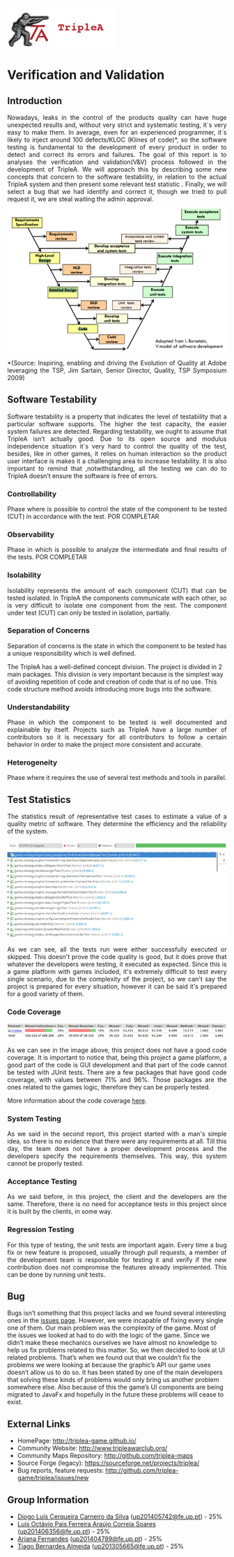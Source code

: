 ![TripleAICon](resources/icon_menu.png)

# Verification and Validation

## Introduction

<p align="justify"> Nowadays, leaks in the control of the products quality can have huge unexpected results and, without very strict and systematic testing, it´s very easy to make them.
In average, even for an experienced programmer, it´s likely to inject around 100 defects/KLOC (Klines of code)*,  so the software testing is fundamental to the development of every product in order to detect and correct its errors and failures. 
The goal of this report is to analyses the verification and validation(V&V) process followed in the development of TripleA.
 We will approach this by describing some new concepts that concern to the software testability, in relation to the actual TripleA system and then present some relevant test statistic . 
Finally, we will select a bug that we had identify and correct it, though we tried to pull request it, we are steal waiting the admin approval.
</p>

![EsquemaV.V](resources/V&V.png)

<p align="justify">*(Source: Inspiring, enabling and driving the Evolution of Quality at Adobe leveraging
the TSP, Jim Sartain, Senior Director, Quality, TSP Symposium 2009)
</p> 

## Software Testability 
<p align="justify">Software testability is a property that indicates the level of testability that a particular software supports. The higher the test capacity, the easier system failures are detected.
Regarding testability, we ought to assume that TripleA isn’t actually good. Due to its open source and modulus independence situation it´s very hard to control the quality of the test, besides, like in other games, it relies on human interaction so the product user interface is makes it a challenging area to increase testability. 
It is also important to remind that ,notwithstanding, all the testing we can do to TripleA doesn’t ensure the software is free of errors.
</p>

### Controllability
<p align="justify">Phase where is possible to control the state of the component to be tested (CUT) in accordance with the test.
POR COMPLETAR
</p>

### Observability
<p align="justify">Phase in which is possible to analyze the intermediate and final results of the tests.
POR COMPLETAR
</p>


### Isolability

<p align="justify">Isolability represents the amount of each component (CUT) that can be tested isolated. 
In TripleA the components communicate with each other, so is  very difficult to isolate one component from the rest. The component under test (CUT) can only be tested in isolation, partially.
</p>


### Separation of Concerns

<p align="justify"> Separation of concerns is the state in which the component to be tested has a unique responsibility which is well defined.

The TripleA has a well-defined concept division. The project is divided in 2 main packages. This division is very important because is the simplest way of avoiding repetition of code and creation of code that is of no use. This code structure method avoids introducing more bugs into the software.
</p>

### Understandability

<p align="justify"> Phase in which the component to be tested is well documented and explainable by itself.
Projects such as TripleA have a large number of contributors so it is necessary for all contributors to follow a certain behavior in order to make the project more consistent and accurate.
</p>

### Heterogeneity
<p align="justify"> Phase where it requires the use of several test methods and tools in parallel.
</p>

## Test Statistics

<p align="justify">The statistics result of representative test cases to estimate a value of a quality metric of software.
They determine the efficiency and the reliability of the system.</p>

![Tests Run](resources/TestsRun.png)

<p align="justify">As we can see, all the tests run were either successfully executed or skipped. This doesn't prove the 
code quality is good, but it does prove that whatever the developers were testing, it executed as expected. Since this is 
a game platform with games included, it's extremely difficult to test every single scenario, due to the complexity of the 
project, so we can't say the project is prepared for every situation, however it can be said it's prepared for a good variety 
of them.</p>

### Code Coverage

![Code Coverage](resources/CodeCoverage.png)

<p align="justify">As we can see in the image above, this project does not have a good code coverage. It is important to 
notice that, being this project a game platform, a good part of the code is GUI development and that part of the code 
cannot be tested with JUnit tests. There are a few packages that have good code coverage, with values between 71% and 96%. 
Those packages are the ones related to the games logic, therefore they can be properly tested.</p>

More information about the code coverage [here](https://htmlpreview.github.io/?https://raw.githubusercontent.com/arianafernandes/triplea/master/index.html).

### System Testing

<p align="justify">As we said in the second report, this project started with a man's simple idea, so there is no evidence 
that there were any requirements at all. Till this day, the team does not have a proper development process and the developers 
specify the requirements themselves. This way, this system cannot be properly tested.</p>

### Acceptance Testing

<p align="justify">As we said before, in this project, the client and the developers are the same. Therefore, there is 
no need for acceptance tests in this project since it is built by the clients, in some way.</p>

### Regression Testing

<p align="justify">For this type of testing, the unit tests are important again. Every time a bug fix or new feature is proposed, usually 
through pull requests, a member of the development team is responsible for testing it and verify if the new contribution 
does not compromise the features already implemented. This can be done by running unit tests.</p>

## Bug

Bugs isn’t something that this project lacks and we found several interesting ones in the [issues page](http://github.com/triplea-game/triplea/issues/).
However, we were incapable of fixing every single one of them. Our main problem was the complexity of the game. Most of the issues we looked at had to do with the logic of the game.
Since we didn’t make these mechanics ourselves we have almost no knowledge to help us fix problems related to this matter. So, we then decided to look at UI related problems.
That’s when we found out that we couldn’t fix the problems we were looking at because the graphic’s API our game uses doesn’t allow us to do so. It has been stated by one of the main
developers that solving these kinds of problems would only bring us another problem somewhere else. Also because of this the game’s UI components are being migrated to JavaFx and hopefully
in the future these problems will cease to exist.

## External Links
* HomePage: http://triplea-game.github.io/
* Community Website: http://www.tripleawarclub.org/
* Community Maps Repository: http://github.com/triplea-maps
* Source Forge (legacy): https://sourceforge.net/projects/triplea/
* Bug reports, feature requests: http://github.com/triplea-game/triplea/issues/new

## Group Information

* [Diogo Luís Cerqueira Carneiro da Silva](https://github.com/pingudiogo) (up201405742@fe.up.pt) - 25%<br>
* [Luís Octávio Pais Ferreira Araújo Correia Soares](https://github.com/LuiSoares) (up201406356@fe.up.pt) - 25%<br>
* [Ariana Fernandes](https://github.com/arianafernandes) (up201404789@fe.up.pt) - 25%<br>
* [Tiago Bernardes Almeida](https://github.com/tiagobalm) (up201305665@fe.up.pt) - 25%<br>

